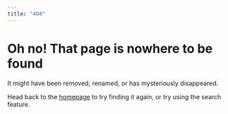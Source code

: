 ```yaml
---
title: "404"
---
```





# Oh no! That page is nowhere to be found <i class="fas fa-search pr2"></i>

It might have been removed, renamed, or has mysteriously disappeared. 

Head back to the [homepage](/) to try finding it again, or try using the search feature.